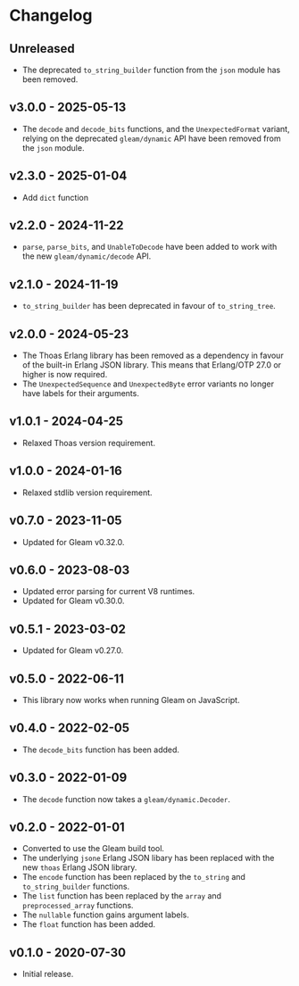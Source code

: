 # Changelog

## Unreleased

- The deprecated `to_string_builder` function from the `json` module has been
  removed.

## v3.0.0 - 2025-05-13

- The `decode` and `decode_bits` functions, and the `UnexpectedFormat` variant,
  relying on the deprecated `gleam/dynamic` API have been removed from the
  `json` module.

## v2.3.0 - 2025-01-04

- Add `dict` function

## v2.2.0 - 2024-11-22

- `parse`, `parse_bits`, and `UnableToDecode` have been added to work with the
  new `gleam/dynamic/decode` API.

## v2.1.0 - 2024-11-19

- `to_string_builder` has been deprecated in favour of `to_string_tree`.

## v2.0.0 - 2024-05-23

- The Thoas Erlang library has been removed as a dependency in favour of the
  built-in Erlang JSON library. This means that Erlang/OTP 27.0 or higher is now
  required.
- The `UnexpectedSequence` and `UnexpectedByte` error variants no longer have
  labels for their arguments.

## v1.0.1 - 2024-04-25

- Relaxed Thoas version requirement.

## v1.0.0 - 2024-01-16

- Relaxed stdlib version requirement.

## v0.7.0 - 2023-11-05

- Updated for Gleam v0.32.0.

## v0.6.0 - 2023-08-03

- Updated error parsing for current V8 runtimes.
- Updated for Gleam v0.30.0.

## v0.5.1 - 2023-03-02

- Updated for Gleam v0.27.0.

## v0.5.0 - 2022-06-11

- This library now works when running Gleam on JavaScript.

## v0.4.0 - 2022-02-05

- The `decode_bits` function has been added.

## v0.3.0 - 2022-01-09

- The `decode` function now takes a `gleam/dynamic.Decoder`.

## v0.2.0 - 2022-01-01

- Converted to use the Gleam build tool.
- The underlying `jsone` Erlang JSON libary has been replaced with the new
  `thoas` Erlang JSON library.
- The `encode` function has been replaced by the `to_string` and
  `to_string_builder` functions.
- The `list` function has been replaced by the `array` and `preprocessed_array`
  functions.
- The `nullable` function gains argument labels.
- The `float` function has been added.

## v0.1.0 - 2020-07-30

- Initial release.
